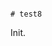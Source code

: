                                                                                                                                                                                                                                                                                                                                                                                            # test8

Init.
